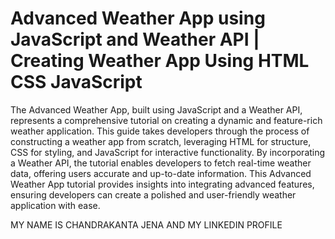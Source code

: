 # Advanced Weather App using JavaScript and Weather API | Creating Weather App Using HTML CSS JavaScript

The Advanced Weather App, built using JavaScript and a Weather API, represents a comprehensive tutorial on creating a dynamic and feature-rich weather application. This guide takes developers through the process of constructing a weather app from scratch, leveraging HTML for structure, CSS for styling, and JavaScript for interactive functionality. By incorporating a Weather API, the tutorial enables developers to fetch real-time weather data, offering users accurate and up-to-date information. This Advanced Weather App tutorial provides insights into integrating advanced features, ensuring developers can create a polished and user-friendly weather application with ease.

MY NAME IS CHANDRAKANTA JENA AND MY LINKEDIN PROFILE 


